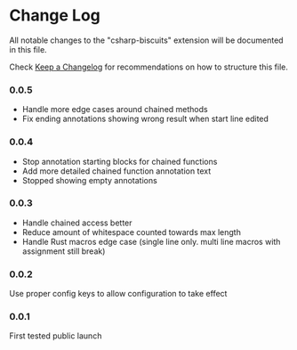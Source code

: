 # Change Log

All notable changes to the "csharp-biscuits" extension will be documented in this file.

Check [Keep a Changelog](http://keepachangelog.com/) for recommendations on how to structure this file.


### 0.0.5

- Handle more edge cases around chained methods
- Fix ending annotations showing wrong result when start line edited

### 0.0.4

- Stop annotation starting blocks for chained functions
- Add more detailed chained function annotation text
- Stopped showing empty annotations

### 0.0.3

- Handle chained access better
- Reduce amount of whitespace counted towards max length
- Handle Rust macros edge case (single line only. multi line macros with assignment still break)

### 0.0.2

Use proper config keys to allow configuration to take effect

### 0.0.1

First tested public launch
